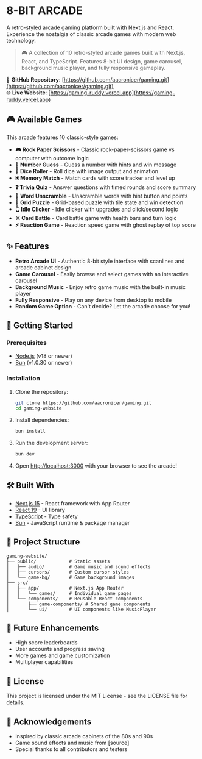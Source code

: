 # 8-BIT ARCADE

A retro-styled arcade gaming platform built with Next.js and React. Experience the nostalgia of classic arcade games with modern web technology.

> 🎮 A collection of 10 retro-styled arcade games built with Next.js, React, and TypeScript. Features 8-bit UI design, game carousel, background music player, and fully responsive gameplay.

🔗 **GitHub Repository**: [https://github.com/aacronicer/gaming.git](https://github.com/aacronicer/gaming.git)  
🌐 **Live Website**: [https://gaming-ruddy.vercel.app](https://gaming-ruddy.vercel.app)

## 🎮 Available Games

This arcade features 10 classic-style games:

- **🎮 Rock Paper Scissors** - Classic rock-paper-scissors game vs computer with outcome logic
- **🔢 Number Guess** - Guess a number with hints and win message
- **🎲 Dice Roller** - Roll dice with image output and animation
- **🃏 Memory Match** - Match cards with score tracker and level up
- **❓ Trivia Quiz** - Answer questions with timed rounds and score summary
- **📝 Word Unscramble** - Unscramble words with hint button and points
- **🧩 Grid Puzzle** - Grid-based puzzle with tile state and win detection
- **👆 Idle Clicker** - Idle clicker with upgrades and click/second logic
- **⚔️ Card Battle** - Card battle game with health bars and turn logic
- **⚡ Reaction Game** - Reaction speed game with ghost replay of top score

## ✨ Features

- **Retro Arcade UI** - Authentic 8-bit style interface with scanlines and arcade cabinet design
- **Game Carousel** - Easily browse and select games with an interactive carousel
- **Background Music** - Enjoy retro game music with the built-in music player
- **Fully Responsive** - Play on any device from desktop to mobile
- **Random Game Option** - Can't decide? Let the arcade choose for you!

## 🚀 Getting Started

### Prerequisites

- [Node.js](https://nodejs.org/) (v18 or newer)
- [Bun](https://bun.sh/) (v1.0.30 or newer)

### Installation

1. Clone the repository:

   ```bash
   git clone https://github.com/aacronicer/gaming.git
   cd gaming-website
   ```

2. Install dependencies:

   ```bash
   bun install
   ```

3. Run the development server:

   ```bash
   bun dev
   ```

4. Open [http://localhost:3000](http://localhost:3000) with your browser to see the arcade!

## 🛠️ Built With

- [Next.js 15](https://nextjs.org/) - React framework with App Router
- [React 19](https://react.dev/) - UI library
- [TypeScript](https://www.typescriptlang.org/) - Type safety
- [Bun](https://bun.sh/) - JavaScript runtime & package manager

## 📁 Project Structure

```
gaming-website/
├── public/            # Static assets
│   ├── audio/         # Game music and sound effects
│   ├── cursors/       # Custom cursor styles
│   └── game-bg/       # Game background images
├── src/
│   ├── app/           # Next.js App Router
│   │   └── games/     # Individual game pages
│   └── components/    # Reusable React components
│       ├── game-components/ # Shared game components
│       └── ui/        # UI components like MusicPlayer
```

## 🎯 Future Enhancements

- High score leaderboards
- User accounts and progress saving
- More games and game customization
- Multiplayer capabilities

## 📄 License

This project is licensed under the MIT License - see the LICENSE file for details.

## 👏 Acknowledgements

- Inspired by classic arcade cabinets of the 80s and 90s
- Game sound effects and music from [source]
- Special thanks to all contributors and testers
